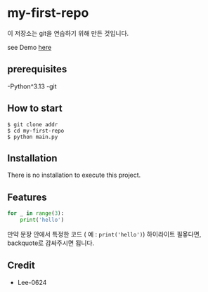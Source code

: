 # my-first-repo

이 저장소는 git을 연습하기 위해 만든 것입니다.

see Demo [here](https://www.google.com/)

## prerequisites

-Python^3.13
-git

## How to start

```shell
$ git clone addr
$ cd my-first-repo
$ python main.py
```

## Installation

There is no installation to execute this project.

## Features

```python
for _ in range(3):
    print('hello')
```

만약 문장 안에서 특정한 코드 ( 예 : `print('hello')`) 하이라이트 필욯다면,  backquote로 감싸주시면 됩니다.

## Credit

- Lee-0624
